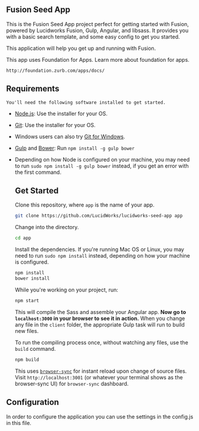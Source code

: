 ## Fusion Seed App
  This is the Fusion Seed App project perfect for getting started with Fusion, powered by Lucidworks Fusion, Gulp, Angular, and libsass. It provides you with a basic search template, and some easy config to get you started.

  This application will help you get up and running with Fusion.

  This app uses Foundation for Apps. Learn more about foundation for apps.

    http://foundation.zurb.com/apps/docs/

  ## Requirements

    You'll need the following software installed to get started.

  - [Node.js](http://nodejs.org): Use the installer for your OS.
  - [Git](http://git-scm.com/downloads): Use the installer for your OS.
  - Windows users can also try [Git for Windows](http://git-for-windows.github.io/).
  - [Gulp](http://gulpjs.com/) and [Bower](http://bower.io): Run `npm install -g gulp bower`
  - Depending on how Node is configured on your machine, you may need to run `sudo npm install -g gulp bower` instead, if you get an error with the first command.

    ## Get Started

    Clone this repository, where `app` is the name of your app.

    ```bash
    git clone https://github.com/LucidWorks/lucidworks-seed-app app
    ```

    Change into the directory.

    ```bash
    cd app
    ```

    Install the dependencies. If you're running Mac OS or Linux, you may need to run `sudo npm install` instead, depending on how your machine is configured.

    ```bash
    npm install
    bower install
    ```

    While you're working on your project, run:

    ```bash
    npm start
    ```

    This will compile the Sass and assemble your Angular app. **Now go to `localhost:3000` in your browser to see it in action.** When you change any file in the `client` folder, the appropriate Gulp task will run to build new files.

    To run the compiling process once, without watching any files, use the `build` command.

    ```bash
    npm build
    ```

    This uses [`browser-sync`](https://www.browsersync.io/) for instant reload upon change of source files. Visit `http://localhost:3001` (or whatever your terminal shows as the browser-sync UI) for `browser-sync` dashboard.

## Configuration
In order to configure the application you can use the settings in the config.js in this file.
